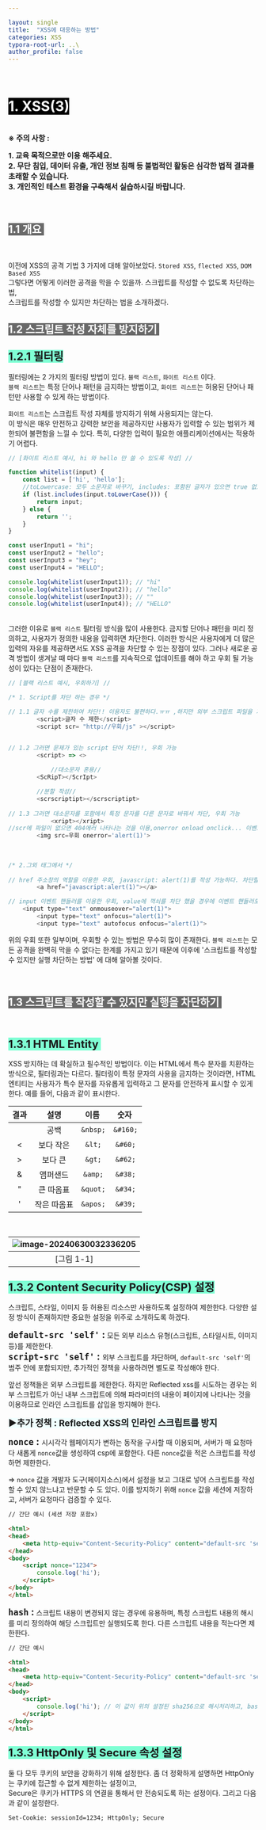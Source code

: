 ```yaml
---

layout: single
title:  "XSS에 대응하는 방법"
categories: XSS
typora-root-url: ..\
author_profile: false
---
```


<br>

# <span style="background:#000000; color:#ffffff">1. XSS(3)</span>

<br><span style='font-weight:bold; font-size:15px'> ※ 주의 사항 :</span>   

<span style='font-weight:bold; font-size:15px'>1. 교육 목적으로만 이용 해주세요.</span><br>
<span style='font-weight:bold; font-size:15px'>2. 무단 침입, 데이터 유출, 개인 정보 침해 등 불법적인 활동은 심각한 법적 결과를 초래할 수 있습니다.</span><br>
<span style='font-weight:bold; font-size:15px'>3.  개인적인 테스트 환경을 구축해서 실습하시길 바랍니다. </span>

<br>

## <span style="background:#696969; color:#ffffff">1.1 개요 </span>

<br>

이전에 XSS의 공격 기법 3 가지에 대해 알아보았다.  `Stored XSS`, `flected XSS`, `DOM Based XSS`    
그렇다면 어떻게 이러한 공격을 막을 수 있을까. 스크립트를 작성할 수 없도록 차단하는 법,   
스크립트를 작성할 수 있지만 차단하는 법을 소개하겠다.<br>

## <span style="background:#696969; color:#ffffff">1.2 스크립트 작성 자체를 방지하기 </span>  

### <span style='font-weight:bold; font-size:22px;background-color:#7fffd4'>1.2.1 필터링</span><br>

필터링에는 2 가지의 필터링 방법이 있다. `블랙 리스트`, `화이트 리스트` 이다.   
`블랙 리스트`는  특정 단어나 패턴을 금지하는 방법이고,   `화이트 리스트`는 허용된 단어나 패턴만 사용할 수 있게 하는 방법이다.   

`화이트 리스트`는 스크립트 작성 자체를 방지하기 위해 사용되지는 않는다.   
이 방식은 매우 안전하고 강력한 보안을 제공하지만 사용자가 입력할 수 있는 범위가 제한되어 불편함을 느낄 수 있다. 특히, 다양한 입력이 필요한 애플리케이션에서는 적용하기 어렵다.

```javascript
// [화이트 리스트 예시, hi 와 hello 만 쓸 수 있도록 작성] //

function whitelist(input) {
    const list = ['hi', 'hello'];
    //toLowercase: 모두 소문자로 바꾸기, includes: 포함된 글자가 있으면 true 없으면 false
    if (list.includes(input.toLowerCase())) {
        return input;
    } else {
        return '';
    }
}

const userInput1 = "hi";
const userInput2 = "hello";
const userInput3 = "hey";
const userInput4 = "HELLO";

console.log(whitelist(userInput1)); // "hi"
console.log(whitelist(userInput2)); // "hello"
console.log(whitelist(userInput3)); // ""
console.log(whitelist(userInput4)); // "HELLO"
```

<br>그러한 이유로  `블랙 리스트` 필터링 방식을 많이 사용한다. 금지할 단어나 패턴을 미리 정의하고, 사용자가 정의한 내용을 입력하면 차단한다. 이러한 방식은 사용자에게 더 많은 입력의 자유를 제공하면서도 XSS 공격을 차단할 수 있는 장점이 있다.  그러나 새로운 공격 방법이 생겨날 때 마다 `블랙 리스트`를 지속적으로 업데이트를 해야 하고 우회 될 가능성이 있다는 단점이 존재한다. 

```javascript
// [블랙 리스트 예시, 우회하기] //

/* 1. Script를 차단 하는 경우 */

// 1.1 글자 수를 제한하여 차단!! 이용자도 불편하다.ㅠㅠ ,하지만 외부 스크립트 파일을 가져와서 우회 가능 
		<script>글자 수 제한</script>
		<script scr= "http://우회/js" ></script> 


// 1.2 그러면 문제가 있는 script 단어 차단!!, 우회 가능 
		<script> => <>
    
    		//대소문자 혼용//
   	 	<ScRipT></ScrIpt>

		//분할 작성//
		<scrscriptipt></scrscriptipt>
    
// 1.3 그러면 대소문자를 포함에서 특정 문자를 다른 문자로 바꿔서 차단, 우회 가능  
    		<xript></xript>
//scr에 파일이 없으면 404에러 나타나는 것을 이용,onerror onload onclick... 이벤트 핸들러를 차단할 것// 
		<img src=우회 onerror='alert(1)'> 
    
            
            
/* 2.그외 태그에서 */
        
// href 주소창의 역할을 이용한 우회, javascript: alert(1)를 작성 가능하다. 차단할 것.
        <a href="javascript:alert(1)"></a>

// input 이벤트 핸들러를 이용한 우회, value에 꺽쇠를 차단 했을 경우에 이벤트 핸들러도 같이 차단할 것.
	<input type="text" onmouseover="alert(1)">
        <input type="text" onfocus="alert(1)">
        <input type="text" autofocus onfocus="alert(1)">
```

위의 우회 또한 일부이며, 우회할 수 있는 방법은 무수히 많이 존재한다. `블랙 리스트`는 모든 공격을 완벽히 막을 수 없다는 한계를 가지고 있기 때문에 이후에 '스크립트를 작성할 수 있지만 실행 차단하는 방법' 에 대해 알아볼 것이다.

<br>

## <span style="background:#696969; color:#ffffff">1.3 스크립트를 작성할 수 있지만 실행을 차단하기 </span>

<br>

### <span style='font-weight:bold; font-size:22px;background-color:#7fffd4'>1.3.1 HTML Entity </span>

XSS 방지하는 데 확실하고 필수적인 방법이다. 이는 HTML에서 특수 문자를 치환하는 방식으로, 필터링과는 다르다. 필터링이 특정 문자의 사용을 금지하는 것이라면, HTML 엔티티는 사용자가 특수 문자를 자유롭게 입력하고 그 문자를 안전하게 표시할 수 있게 한다. 예를 들어, 다음과 같이 표시한다.

| 결과 |    설명     | 이름&nbsp; | 숫자&#160; |
| :--: | :---------: | :--------: | :--------: |
|      |    공백     |  `&nbsp;`  |  `&#160;`  |
|  <   |  보다 작은  |   `&lt;`   |  `&#60;`   |
|  >   |   보다 큰   |   `&gt;`   |  `&#62;`   |
|  &   |  앰퍼샌드   |  `&amp;`   |  `&#38;`   |
|  "   |  큰 따옴표  |  `&quot;`  |  `&#34;`   |
|  '   | 작은 따옴표 |  `&apos;`  |  `&#39;`   |

<br>

| ![image-20240630032336205](/images/2024-06-26-XSS9/image-20240630032336205.png) |
| :----------------------------------------------------------: |
|                          [그림 1-1]                          |



### <span style='font-weight:bold; font-size:22px;background-color:#7fffd4'>1.3.2 Content Security Policy(CSP) 설정 </span>

스크립트, 스타일, 이미지 등 허용된 리소스만 사용하도록 설정하여 제한한다.  다양한 설정 방식이 존재하지만 중요한 설정을 위주로 소개하도록 하겠다. 

<span style='font-weight:bold; font-size:20px'>`default-src 'self'` :</span>  모든 외부 리소스 유형(스크립트, 스타일시트, 이미지 등)를 제한한다.  
<span style='font-weight:bold; font-size:20px'>`script-src 'self'` : </span> 외부 스크립트를 차단하며, `default-src 'self'`의 범주 안에 포함되지만, 추가적인 정책을 사용하려면 별도로 작성해야 한다.

앞선 정책들은 외부 스크립트를 제한한다. 하지만 Reflected xss를 시도하는 경우는 외부 스크립트가 아닌 내부 스크립트에 의해 파라미터의 내용이 페이지에 나타나는 것을 이용하므로 인라인 스크립트를 삽입을 방지해야 한다. 



<span style='font-weight:bold; font-size:18px;background-color:#f0ffff'>▶추가 정책 : Reflected XSS의 인라인 스크립트를 방지 </span>

<span style='font-weight:bold; font-size:20px'>`nonce` : </span> 시시각각 웹페이지가 변하는 동작을 구사할 때 이용되며, 서버가 매 요청마다 새롭게 `nonce`값을 생성하여 csp에 포함한다.  다른 `nonce`값을 적은 스크립트를 작성하면 제한한다.

=> `nonce` 값을 개발자 도구(페이지소스)에서 설정을 보고 그대로 넣어 스크립트를 작성할 수 있지 않느냐고 반문할 수 도 있다.  이를 방지하기 위해 `nonce` 값을 세션에 저장하고, 서버가 요청마다 검증할 수 있다.

```html
// 간단 예시 (세션 저장 포함x)

<html>
<head>
    <meta http-equiv="Content-Security-Policy" content="default-src 'self'; script-src 'self' 'nonce-1234'">
</head>
<body>
    <script nonce="1234">
        console.log('hi');
    </script>
</body>
</html>	
```

<span style='font-weight:bold; font-size:20px'>`hash` :</span> 스크립트 내용이 변경되지 않는 경우에 유용하며, 특정 스크립트 내용의 해시를 미리 정의하여 해당 스크립트만 실행되도록 한다. 다른 스크립트 내용을 적는다면 제한한다. 

```html
// 간단 예시

<html>
<head>
    <meta http-equiv="Content-Security-Policy" content="default-src 'self'; script-src 'self' 'sha256-V7Q9/DwmqvdPGQ4dy6ncNMsD52hvmuqtLSJ0fK6Mdr8='">
</head>
<body>
    <script>
        console.log('hi'); // 이 값이 위의 설정된 sha256으로 해시처리하고, base64로 인코딩한 값	
    </script>
</body>
</html>	
```





### <span style='font-weight:bold; font-size:22px;background-color:#7fffd4'>1.3.3 HttpOnly 및 Secure 속성 설정 </span>

둘 다 모두 쿠키의 보안을 강화하기 위해 설정한다. 좀 더 정확하게 설명하면 HttpOnly는 쿠키에 접근할 수 없게 제한하는 설정이고,  
Secure은 쿠키가 HTTPS 의 연결을 통해서 만 전송되도록 하는 설정이다. 그리고 다음과 같이 설정한다.

```http
Set-Cookie: sessionId=1234; HttpOnly; Secure
```

